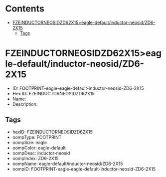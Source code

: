 



Contents
========

* [FZEINDUCTORNEOSIDZD62X15>eagle-default/inductor-neosid/ZD6-2X15](#fzeinductorneosidzd62x15eagle-defaultinductor-neosidzd6-2x15)
	* [Tags](#tags)

# FZEINDUCTORNEOSIDZD62X15>eagle-default/inductor-neosid/ZD6-2X15

- ID: FOOTPRINT-eagle-eagle-default-inductor-neosid-ZD6-2X15
- Hex ID: FZEINDUCTORNEOSIDZD62X15
- Name: 
- Description: 

## Tags

- hexID: FZEINDUCTORNEOSIDZD62X15
- oompType: FOOTPRINT
- oompSize: eagle
- oompColor: eagle-default
- oompDesc: inductor-neosid
- oompIndex: ZD6-2X15
- oompName: eagle-default/inductor-neosid/ZD6-2X15
- oompID: FOOTPRINT-eagle-eagle-default-inductor-neosid-ZD6-2X15
